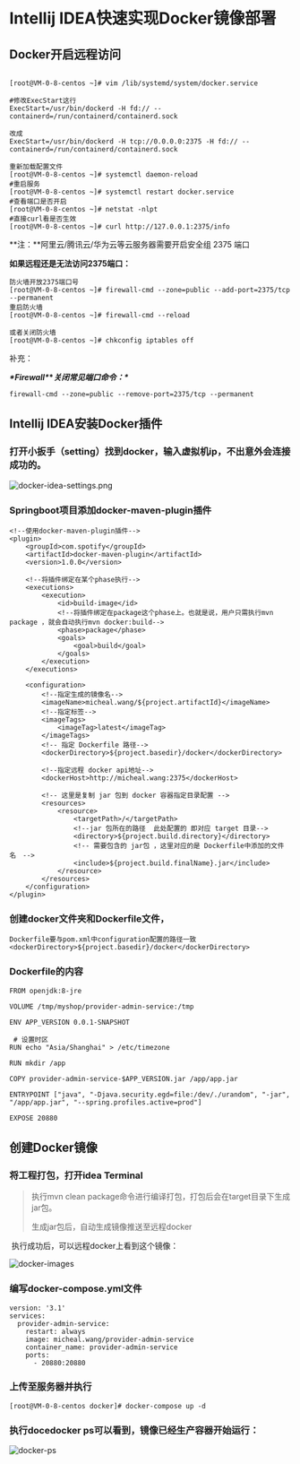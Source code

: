 # Intellij IDEA快速实现Docker镜像部署

## Docker开启远程访问

```

[root@VM-0-8-centos ~]# vim /lib/systemd/system/docker.service

#修改ExecStart这行
ExecStart=/usr/bin/dockerd -H fd:// --containerd=/run/containerd/containerd.sock

改成
ExecStart=/usr/bin/dockerd -H tcp://0.0.0.0:2375 -H fd:// --containerd=/run/containerd/containerd.sock
```

```
重新加载配置文件
[root@VM-0-8-centos ~]# systemctl daemon-reload    
#重启服务
[root@VM-0-8-centos ~]# systemctl restart docker.service 
#查看端口是否开启
[root@VM-0-8-centos ~]# netstat -nlpt
#直接curl看是否生效
[root@VM-0-8-centos ~]# curl http://127.0.0.1:2375/info
```

**注：**阿里云/腾讯云/华为云等云服务器需要开启安全组 2375 端口

**如果远程还是无法访问2375端口：**

```
防火墙开放2375端口号
[root@VM-0-8-centos ~]# firewall-cmd --zone=public --add-port=2375/tcp --permanent
重启防火墙
[root@VM-0-8-centos ~]# firewall-cmd --reload 

或者关闭防火墙
[root@VM-0-8-centos ~]# chkconfig iptables off
```



补充：

***\*Firewall\**\**关闭常见端口命令：\****

```
firewall-cmd --zone=public --remove-port=2375/tcp --permanent
```



## **Intellij IDEA安装Docker插件**

### 打开小扳手（setting）找到docker，输入虚拟机ip，不出意外会连接成功的。

![docker-idea-settings.png](http://www.micheal.wang:10020/mongo/read/5fcde3da420630475f381463)



### Springboot项目添加docker-maven-plugin插件

```
<!--使用docker-maven-plugin插件-->
<plugin>
    <groupId>com.spotify</groupId>
    <artifactId>docker-maven-plugin</artifactId>
    <version>1.0.0</version>

    <!--将插件绑定在某个phase执行-->
    <executions>
        <execution>
            <id>build-image</id>
            <!--将插件绑定在package这个phase上。也就是说，用户只需执行mvn package ，就会自动执行mvn docker:build-->
            <phase>package</phase>
            <goals>
                <goal>build</goal>
            </goals>
        </execution>
    </executions>

    <configuration>
        <!--指定生成的镜像名-->
        <imageName>micheal.wang/${project.artifactId}</imageName>
        <!--指定标签-->
        <imageTags>
            <imageTag>latest</imageTag>
        </imageTags>
        <!-- 指定 Dockerfile 路径-->
        <dockerDirectory>${project.basedir}/docker</dockerDirectory>

        <!--指定远程 docker api地址-->
        <dockerHost>http://micheal.wang:2375</dockerHost>

        <!-- 这里是复制 jar 包到 docker 容器指定目录配置 -->
        <resources>
            <resource>
                <targetPath>/</targetPath>
                <!--jar 包所在的路径  此处配置的 即对应 target 目录-->
                <directory>${project.build.directory}</directory>
                <!-- 需要包含的 jar包 ，这里对应的是 Dockerfile中添加的文件名　-->
                <include>${project.build.finalName}.jar</include>
            </resource>
        </resources>
    </configuration>
</plugin>
```



### 创建docker文件夹和Dockerfile文件，

```
Dockerfile要与pom.xml中configuration配置的路径一致
<dockerDirectory>${project.basedir}/docker</dockerDirectory>
```



### Dockerfile的内容

```
FROM openjdk:8-jre

VOLUME /tmp/myshop/provider-admin-service:/tmp

ENV APP_VERSION 0.0.1-SNAPSHOT

 # 设置时区
RUN echo "Asia/Shanghai" > /etc/timezone

RUN mkdir /app

COPY provider-admin-service-$APP_VERSION.jar /app/app.jar

ENTRYPOINT ["java", "-Djava.security.egd=file:/dev/./urandom", "-jar", "/app/app.jar", "--spring.profiles.active=prod"]

EXPOSE 20880
```



## **创建Docker镜像**

###  将工程打包，打开**idea Terminal**

> 执行mvn clean package命令进行编译打包，打包后会在target目录下生成jar包。
>
> 生成jar包后，自动生成镜像推送至远程docker

​	执行成功后，可以远程docker上看到这个镜像：

![docker-images](http://www.micheal.wang:10020/mongo/read/5fcdf81b420630475f381465)



### 编写docker-compose.yml文件

```
version: '3.1'
services:
  provider-admin-service:
    restart: always
    image: micheal.wang/provider-admin-service
    container_name: provider-admin-service
    ports:
      - 20880:20880
```



### 上传至服务器并执行

```
[root@VM-0-8-centos docker]# docker-compose up -d
```



### 执行docedocker ps可以看到，镜像已经生产容器开始运行：

![docker-ps](http://www.micheal.wang:10020/mongo/read/5fcdf89d420630475f381467)






